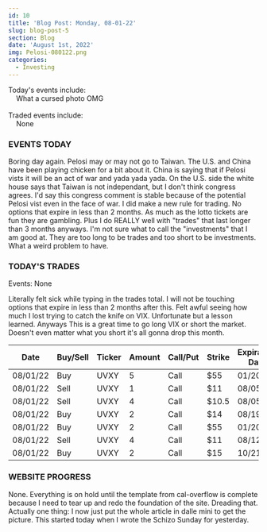 ```yaml
---
id: 10
title: 'Blog Post: Monday, 08-01-22'
slug: blog-post-5
section: Blog
date: 'August 1st, 2022'
img: Pelosi-080122.png
categories:
  - Investing
---
```


Today's events include:<br>
&nbsp;&nbsp;&nbsp;&nbsp;What a cursed photo OMG
<br><br>
Traded events include:<br>
&nbsp;&nbsp;&nbsp;&nbsp;None

<!--more-->

### EVENTS TODAY

Boring day again. Pelosi may or may not go to Taiwan. The U.S. and China have been playing chicken for a bit about it. China is saying that if Pelosi vists it will be an act of war and yada yada yada. On the U.S. side the white house says that Taiwan is not independant, but I don't think congress agrees. I'd say this congress comment is stable because of the potential Pelosi vist even in the face of war. I did make a new rule for trading. No options that expire in less than 2 months. As much as the lotto tickets are fun they are gambling. Plus I do REALLY well with "trades" that last longer than 3 months anyways. I'm not sure what to call the "investments" that I am good at. They are too long to be trades and too short to be investments. What a weird problem to have.


### TODAY'S TRADES

Events: None

Literally felt sick while typing in the trades total. I will not be touching options that expire in less than 2 months after this. Felt awful seeing how much I lost trying to catch the knife on VIX. Unfortunate but a lesson learned. Anyways This is a great time to go long VIX or short the market. Doesn't even matter what you short it's all gonna drop this month.


| Date     | Buy/Sell | Ticker | Amount | Call/Put | Strike | Expiration Date | Average Price | Total |
| -------- | -------- | ------ | ------ | -------- | ------ | --------------- | ------------- | ----- |
| 08/01/22 | Buy      | UVXY   | 5      | Call     | $55    | 01/20/23        | $.94          | $455  |
| 08/01/22 | Sell     | UVXY   | 1      | Call     | $11    | 08/05/22        | $.29          | $29   |
| 08/01/22 | Sell     | UVXY   | 4      | Call     | $10.5  | 08/05/22        | $.44          | $176  |
| 08/01/22 | Buy      | UVXY   | 2      | Call     | $14    | 08/19/22        | $34           | $68   |
| 08/01/22 | Buy      | UVXY   | 2      | Call     | $55    | 01/20/23        | $.8           | $160  |
| 08/01/22 | Sell     | UVXY   | 4      | Call     | $11    | 08/12/22        | $.6675        | $267  |
| 08/01/22 | Buy      | UVXY   | 2      | Call     | $15    | 10/21/22        | $1.51         | $302  |


### WEBSITE PROGRESS

None. Everything is on hold until the template from cal-overflow is complete because I need to tear up and redo the foundation of the site. Dreading that. Actually one thing: I now just put the whole article in dalle mini to get the picture. This started today when I wrote the Schizo Sunday for yesterday.